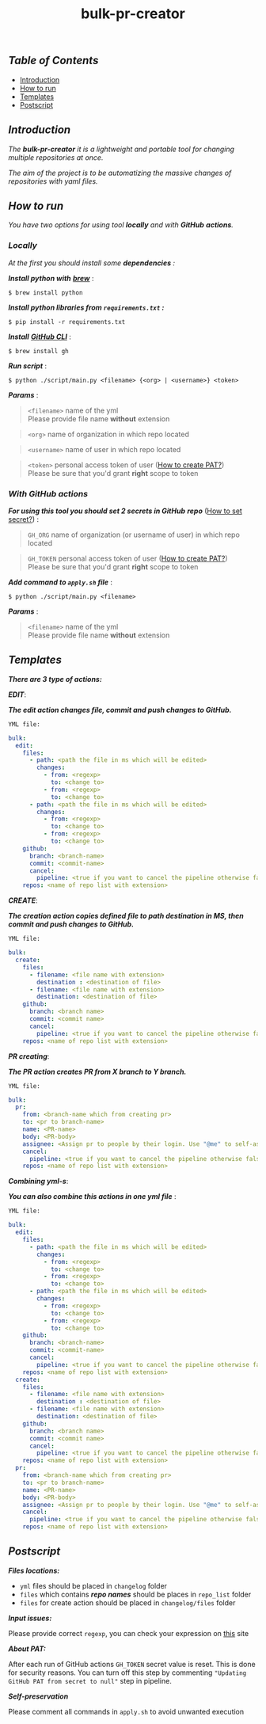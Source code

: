 <h1 align="center"> bulk-pr-creator </h1><br>

## _Table of Contents_

- [Introduction](#introduction)
- [How to run](#how-to-run)
- [Templates](#templates)
- [Postscript](#postscript)

## _Introduction_

_The **bulk-pr-creator** it is a lightweight and portable tool for changing multiple repositories at once._

_The aim of the project is to be automatizing the massive changes of repositories with yaml files._

## _How to run_

_You have two options for using tool **locally** and with **GitHub** **actions**._

### _Locally_

_At the first you should install some **dependencies** :_

_**Install python with**_ [**_brew_**](https://brew.sh/#install)  :

```
$ brew install python
```

**_Install python libraries from ```requirements.txt``` :_**

```
$ pip install -r requirements.txt
```

**_Install_** [**_GitHub CLI_**](https://cli.github.com/) :

```
$ brew install gh
```

**_Run script_** :

```
$ python ./script/main.py <filename> {<org> | <username>} <token>
```

***Params*** :

> ```<filename>``` name of the yml \
> Please provide file name  **without** extension

> ```<org>``` name of organization in which repo located

> ```<username>``` name of user in which repo located

> ```<token>``` personal access token of
>user ([How to create PAT?](https://docs.github.com/en/enterprise-server@3.4/authentication/keeping-your-account-and-data-secure/creating-a-personal-access-token)) \
> Please be sure that you'd grant **right** scope to token

### _With GitHub actions_

**_For using this tool you should set 2 secrets in GitHub_**
**_repo_** ([How to set secret?](https://docs.github.com/en/actions/security-guides/encrypted-secrets)) :

> ```GH_ORG``` name of organization (or username of user) in which repo located

> ```GH_TOKEN``` personal access token of
>user ([How to create PAT?](https://docs.github.com/en/enterprise-server@3.4/authentication/keeping-your-account-and-data-secure/creating-a-personal-access-token)) \
> Please be sure that you'd grant **right** scope to token

**_Add command to ```apply.sh``` file_** :

```
$ python ./script/main.py <filename> 
```

***Params*** :
> ```<filename>``` name of the yml \
> Please provide file name  **without** extension

## _Templates_

**_There are 3 type of actions:_**

**_EDIT_**:

_**The edit action changes file, commit and push changes to GitHub.**_

```YML file:```
```yaml
bulk:
  edit:
    files:
      - path: <path the file in ms which will be edited>
        changes:
          - from: <regexp>
            to: <change to>
          - from: <regexp>
            to: <change to>
      - path: <path the file in ms which will be edited>
        changes:
          - from: <regexp>
            to: <change to>
          - from: <regexp>
            to: <change to>
    github:
      branch: <branch-name>
      commit: <commit-name>
      cancel:
        pipeline: <true if you want to cancel the pipeline otherwise false >
    repos: <name of repo list with extension>

```

**_CREATE_**:

**_The creation action copies defined file to path destination in MS, then commit and push changes to GitHub._**

```YML file:```
```yaml
bulk:
  create:
    files:
      - filename: <file name with extension>
        destination : <destination of file>
      - filename: <file name with extension>
        destination: <destination of file>
    github:
      branch: <branch name>
      commit: <commit name>
      cancel:
        pipeline: <true if you want to cancel the pipeline otherwise false >
    repos: <name of repo list with extension>
```

**_PR creating_**:

**_The PR action creates PR from X branch to Y branch._**

```YML file:```
```yaml
bulk:
  pr:
    from: <branch-name which from creating pr>
    to: <pr to branch-name>
    name: <PR-name>
    body: <PR-body>
    assignee: <Assign pr to people by their login. Use "@me" to self-assign.>
    cancel:
      pipeline: <true if you want to cancel the pipeline otherwise false >
    repos: <name of repo list with extension>
```
**_Combining yml-s_**:

_**You can also combine this actions in one yml file**_ :

```YML file:```
```yaml
bulk:
  edit:
    files:
      - path: <path the file in ms which will be edited>
        changes:
          - from: <regexp>
            to: <change to>
          - from: <regexp>
            to: <change to>
      - path: <path the file in ms which will be edited>
        changes:
          - from: <regexp>
            to: <change to>
          - from: <regexp>
            to: <change to>
    github:
      branch: <branch-name>
      commit: <commit-name>
      cancel:
        pipeline: <true if you want to cancel the pipeline otherwise false >
    repos: <name of repo list with extension>
  create:
    files:
      - filename: <file name with extension>
        destination : <destination of file>
      - filename: <file name with extension>
        destination: <destination of file>
    github:
      branch: <branch name>
      commit: <commit name>
      cancel:
        pipeline: <true if you want to cancel the pipeline otherwise false >
    repos: <name of repo list with extension>
  pr:
    from: <branch-name which from creating pr>
    to: <pr to branch-name>
    name: <PR-name>
    body: <PR-body>
    assignee: <Assign pr to people by their login. Use "@me" to self-assign.>
    cancel:
      pipeline: <true if you want to cancel the pipeline otherwise false >
    repos: <name of repo list with extension>
```

## _Postscript_

**_Files locations:_**

- ```yml``` files should be placed in ```changelog``` folder 
- ```files``` which contains  _**repo names**_ should be places in ```repo_list``` folder
- ```files``` for create action should be placed in ```changelog/files``` folder

**_Input issues:_**

Please provide correct ```regexp```, you can check your expression on [this](https://regex101.com/) site

**_About PAT:_**

After each run of GitHub actions ```GH_TOKEN```  secret value is reset. This is done for security reasons. You can turn
off this step by commenting   ```"Updating GitHub PAT from secret to null"``` step in pipeline.

**_Self-preservation_**

Please comment all commands in ```apply.sh``` to avoid unwanted execution 
